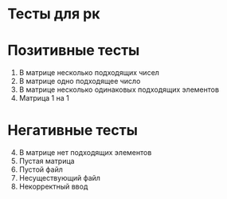 # Тесты для рк

# Позитивные тесты
1. В матрице несколько подходящих чисел
2. В матрице одно подходящее число
3. В матрице несколько одинаковых подходящих элементов
4. Матрица 1 на 1

# Негативные тесты
4. В матрице нет подходящих элементов
5. Пустая матрица
6. Пустой файл
7. Несуществующий файл
8. Некорректный ввод
